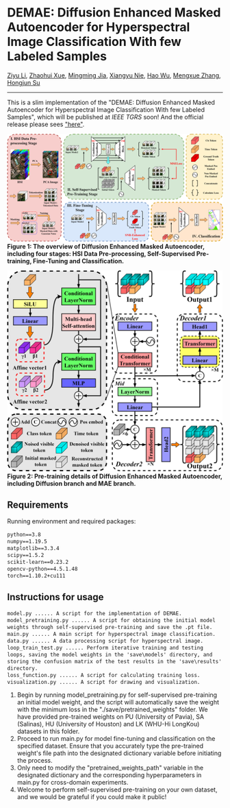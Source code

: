 # DEMAE: Diffusion Enhanced Masked Autoencoder for Hyperspectral Image Classification With few Labeled Samples

[Ziyu Li](https://www.researchgate.net/profile/Ziyu-Li-28), [Zhaohui Xue](https://www.researchgate.net/profile/Zhaohui-Xue), [Mingming Jia](https://www.researchgate.net/profile/Mingming-Jia-2), [Xiangyu Nie](https://www.researchgate.net/profile/Xiangyu-Nie-2), [Hao Wu](https://www.researchgate.net/profile/Hao-Wu-448), [Mengxue Zhang](https://www.researchgate.net/profile/Mengxue-Zhang-12), [Hongjun Su](https://www.researchgate.net/profile/Hongjun-Su)

___________

This is a slim implementation of the "DEMAE: Diffusion Enhanced Masked Autoencoder for Hyperspectral Image Classification With few Labeled Samples", which will be published at _IEEE TGRS_ soon! And the official release please sees ["here"](https://github.com/ZhaohuiXue/DEMAE).

![alt text](./figure/demae.jpg)
**Figure 1: The overview of Diffusion Enhanced Masked Autoencoder, including four stages: HSI Data Pre-processing, Self-Supervised Pre-training, Fine-Tuning and Classification.**

![alt text](./figure/ConditionalTransformer2.jpg)
**Figure 2: Pre-training details of Diffusion Enhanced Masked Autoencoder, including Diffusion branch and MAE branch.**


Requirements
---------------------
Running environment and required packages:
    
    python==3.8
    numpy==1.19.5
    matplotlib==3.3.4
    scipy==1.5.2
    scikit-learn==0.23.2
    opencv-python==4.5.1.48
    torch==1.10.2+cu111

Instructions for usage
---------------------
    model.py ...... A script for the implementation of DEMAE.
    model_pretraining.py ...... A script for obtaining the initial model weights through self-supervised pre-training and save the .pt file.
    main.py ...... A main script for hyperspectral image classification.
    data.py ...... A data processing script for hyperspectral image.
    loop_train_test.py ...... Perform iterative training and testing loops, saving the model weights in the 'save\models' directory, and storing the confusion matrix of the test results in the 'save\results' directory.
    loss_function.py ...... A script for calculating training loss.
    visualization.py ...... A script for drawing and visualization.

1. Begin by running model_pretraining.py for self-supervised pre-training an initial model weight, and the script will automatically save the weight with the minimum loss in the "./save/pretrained_weights" folder. We have provided pre-trained weights on PU (University of Pavia), SA (Salinas), HU (University of Houston) and LK (WHU-Hi LongKou) datasets in this folder.
2. Proceed to run main.py for model fine-tuning and classification on the specified dataset. Ensure that you accurately type the pre-trained weight's file path into the designated dictionary variable before initiating the process.
3. Only need to modify the "pretrained_weights_path" variable in the designated dictionary and the corresponding hyperparameters in main.py for cross-domain experiments.
4. Welcome to perform self-supervised pre-training on your own dataset, and we would be grateful if you could make it public!
